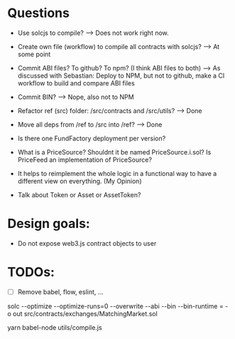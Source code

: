 # Questions

- Use solcjs to compile?
  --> Does not work right now.
- Create own file (workflow) to compile all contracts with solcjs?
  --> At some point
- Commit ABI files? To github? To npm? (I think ABI files to both)
  --> As discussed with Sebastian: Deploy to NPM, but not to github, make a CI workflow to build and compare ABI files
- Commit BIN?
  --> Nope, also not to NPM
- Refactor ref (src) folder: /src/contracts and /src/utils?
  --> Done
- Move all deps from /ref to /src into /ref?
  --> Done

- Is there one FundFactory deployment per version?
- What is a PriceSource? Shouldnt it be named PriceSource.i.sol? Is PriceFeed an implementation of PriceSource?
- It helps to reimplement the whole logic in a functional way to have a different view on everything. (My Opinion)
- Talk about Token or Asset or AssetToken?

# Design goals:

- Do not expose web3.js contract objects to user

# TODOs:

- [ ] Remove babel, flow, eslint, ...


solc --optimize --optimize-runs=0 --overwrite --abi --bin --bin-runtime = -o out src/contracts/exchanges/MatchingMarket.sol

yarn babel-node utils/compile.js